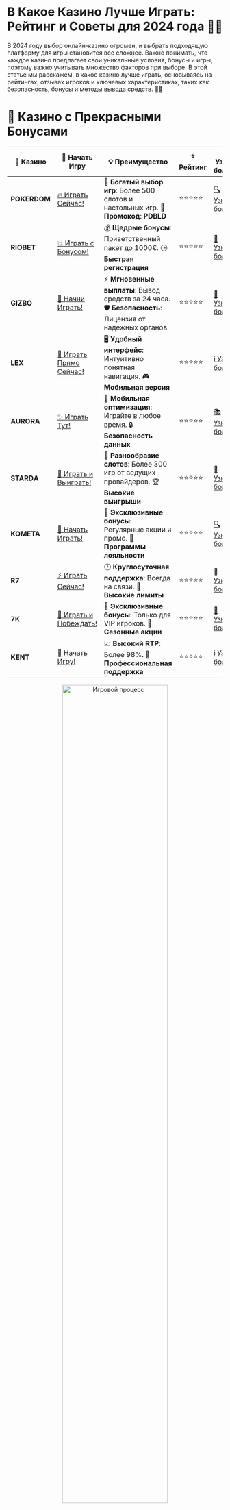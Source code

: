 # **В Какое Казино Лучше Играть: Рейтинг и Советы для 2024 года 🎰💥**

В 2024 году выбор онлайн-казино огромен, и выбрать подходящую платформу для игры становится все сложнее. Важно понимать, что каждое казино предлагает свои уникальные условия, бонусы и игры, поэтому важно учитывать множество факторов при выборе. В этой статье мы расскажем, в какое казино лучше играть, основываясь на рейтингах, отзывах игроков и ключевых характеристиках, таких как безопасность, бонусы и методы вывода средств. 🎉💸

# 🌟 Казино с Прекрасными Бонусами

| 🎲 **Казино** | 🔗 **Начать Игру** | 💡 **Преимущество** | ⭐ **Рейтинг** | 🔗 **Узнать больше** | 🆕 **Новая информация** |
|--------------|---------------------|---------------------|----------------|----------------------|-------------------------|
| **POKERDOM**  | [🔥 Играть Сейчас!](https://brandplay.link/4k77v2yx) | 🎉 **Богатый выбор игр**: Более 500 слотов и настольных игр. 🎁 **Промокод**: **PDBLD** | ⭐⭐⭐⭐⭐ | [🔍 Узнать больше](https://brandplay.link/4k77v2yx) | 🏆 **Победители турниров** получают эксклюзивные подарки! |
| **RIOBET**    | [💥 Играть с Бонусом!](https://brandplay.link/7xBLTPyj) | 💰 **Щедрые бонусы**: Приветственный пакет до 1000€. 🕒 **Быстрая регистрация** | ⭐⭐⭐⭐⭐ | [📖 Узнать больше](https://brandplay.link/7xBLTPyj) | 💬 **Поддержка 24/7** для комфортной игры в любое время! |
| **GIZBO**     | [🚀 Начни Играть!](https://brandplay.link/bprXw4YV) | ⚡ **Мгновенные выплаты**: Вывод средств за 24 часа. 🛡️ **Безопасность**: Лицензия от надежных органов | ⭐⭐⭐⭐⭐ | [📝 Узнать больше](https://brandplay.link/bprXw4YV) | 🔒 **SSL-шифрование** для максимальной безопасности данных игроков. |
| **LEX**       | [💎 Играть Прямо Сейчас!](https://brandplay.link/zW4hdDFV) | 🖥️ **Удобный интерфейс**: Интуитивно понятная навигация. 🎮 **Мобильная версия** | ⭐⭐⭐⭐⭐ | [ℹ️ Узнать больше](https://brandplay.link/zW4hdDFV) | 📱 **Поддержка всех мобильных устройств** для удобства игры в любом месте. |
| **AURORA**    | [✨ Играть Тут!](https://10trafic-stat2.com/click/668546556bcc6313411604bd/6766/13032/subaccount) | 📱 **Мобильная оптимизация**: Играйте в любое время. 🔒 **Безопасность данных** | ⭐⭐⭐⭐⭐ | [📚 Узнать больше](https://10trafic-stat2.com/click/668546556bcc6313411604bd/6766/13032/subaccount) | 🌍 **Международная лицензия** на деятельность в разных странах. |
| **STARDА**    | [🎉 Играть и Выиграть!](https://brandplay.link/fB7xwRFL) | 🎰 **Разнообразие слотов**: Более 300 игр от ведущих провайдеров. 🏆 **Высокие выигрыши** | ⭐⭐⭐⭐⭐ | [🔎 Узнать больше](https://brandplay.link/fB7xwRFL) | 🎉 **Ежемесячные турниры** с крупными призами! |
| **KOMETA**    | [🎁 Начать Играть!](https://brandplay.link/8ZymQJV8) | 🎁 **Эксклюзивные бонусы**: Регулярные акции и промо. 🔄 **Программы лояльности** | ⭐⭐⭐⭐⭐ | [🔍 Узнать больше](https://brandplay.link/8ZymQJV8) | 🌟 **Персонализированные предложения** для долгосрочных игроков. |
| **R7**        | [⚡ Играть Сейчас!](https://brandplay.link/bMd3Yjsw) | 🕒 **Круглосуточная поддержка**: Всегда на связи. 💸 **Высокие лимиты** | ⭐⭐⭐⭐⭐ | [📖 Узнать больше](https://brandplay.link/bMd3Yjsw) | 🎯 **Рейтинг игроков** для лучших участников. |
| **7K**        | [🎯 Играть и Побеждать!](https://brandplay.link/BvQyFShp) | 🌟 **Эксклюзивные бонусы**: Только для VIP игроков. 🎉 **Сезонные акции** | ⭐⭐⭐⭐⭐ | [📝 Узнать больше](https://brandplay.link/BvQyFShp) | 🥇 **Особые привилегии** для постоянных игроков. |
| **KENT**      | [🔑 Начать Игру!](https://brandplay.link/Fv2WP3js) | 📈 **Высокий RTP**: Более 98%. 💼 **Профессиональная поддержка** | ⭐⭐⭐⭐⭐ | [ℹ️ Узнать больше](https://brandplay.link/Fv2WP3js) | 💬 **Поддержка на нескольких языках** для удобства игроков. |

<div align="center"> <img src="https://i.pinimg.com/originals/1d/b3/25/1db325483acbe642c6d4e6fdd73a4988.gif" alt="Игровой процесс" width="70%"> </div>
---

# 🚀 Быстрые Выигрыши и Поддержка

| 🎲 **Казино** | 🔗 **Начать Игру** | 💡 **Преимущество** | ⭐ **Рейтинг** | 🔗 **Узнать больше** | 🆕 **Новая информация** |
|--------------|---------------------|---------------------|----------------|----------------------|-------------------------|
| **GAMA**      | [🎯 Играть Прямо Сейчас!](https://brandplay.link/j6NMKsDz) | 🔍 **Интуитивный интерфейс**: Легкость использования. 🏅 **Престижные турниры** | ⭐⭐⭐⭐☆ | [🔎 Узнать больше](https://brandplay.link/j6NMKsDz) | 🏆 **Турниры с большими призами** каждый месяц. |
| **ONION**     | [💥 Играть и Выигрывать!](https://brandplay.link/zBGRVpQ9) | 🤑 **Низкие ставки**: Идеально для начинающих. 🔄 **Быстрые выводы** | ⭐⭐⭐⭐☆ | [🔍 Узнать больше](https://brandplay.link/zBGRVpQ9) | 🎮 **Казино для новичков** с простыми правилами. |
| **ЧЕМПИОН**   | [🏅 Играть в Турнире!](https://temon-gter.cfd/go/lRq?p80412p304504pcc44t17455) | 🏅 **Лояльная программа**: Награды за активность. 🎁 **Ежемесячные бонусы** | ⭐⭐⭐⭐☆ | [📖 Узнать больше](https://temon-gter.cfd/go/lRq?p80412p304504pcc44t17455) | 🥇 **Турниры и лояльность** — каждый шаг вознаграждается. |
| **VAVADA**    | [🚀 Играть Без Ожидания!](https://vavadapartner.pro/?promo=ea5c9275-6854-4505-94fc-95ab18221945-linkb2) | 🚀 **Быстрая регистрация**: Начните играть мгновенно. 🔐 **Безопасные транзакции** | ⭐⭐⭐⭐☆ | [📝 Узнать больше](https://vavadapartner.pro/?promo=ea5c9275-6854-4505-94fc-95ab18221945-linkb2) | 🏆 **Программа для новых игроков** с бонусами за регистрацию. |
| **FRIENDS**   | [🎉 Играть и Развлекаться!](https://gofriends.mba/linkb2) | 🤝 **Социальные игры**: Играйте с друзьями. 🌐 **Мультиплатформенность** | ⭐⭐⭐⭐☆ | [ℹ️ Узнать больше](https://gofriends.mba/linkb2) | 🎮 **Играйте с друзьями** и зарабатывайте бонусы за совместные действия. |
| **1WIN**      | [⚡ Играть и Выигрывать!](https://brandplay.link/smXVpBbG) | 🏆 **Спортивные ставки**: Широкий выбор видов спорта. 💵 **Высокие коэффициенты** | ⭐⭐⭐⭐☆ | [📚 Узнать больше](https://brandplay.link/smXVpBbG) | ⚽ **Бонусы на спортивные ставки** для активных игроков. |
| **DRIP**      | [💥 Играть Сразу!](https://drp-ircp01.com/c07e6a3db) | 🌐 **Инновационные игры**: Новейшие игровые технологии. 🛡️ **Высокая безопасность** | ⭐⭐⭐⭐☆ | [🔎 Узнать больше](https://drp-ircp01.com/c07e6a3db) | 🔧 **Инновационные функции** для удобства игры. |
| **JOYCASINO** | [🎰 Играть И Побеждать!](https://rpc30.call2me.pro/?/ru/registration?apkpop=0&partner=p24970p3291217pc98f) | 🎁 **Приятные бонусы**: Ежедневные акции и подарки. 🕹️ **Разнообразие игр** | ⭐⭐⭐⭐☆ | [🔍 Узнать больше](https://rpc30.call2me.pro/?/ru/registration?apkpop=0&partner=p24970p3291217pc98f) | 🎉 **Щедрые фриспины** для новых игроков. |
| **PLAYFORTUNA** | [🔥 Играть С Бонусом!](https://fortunapromo.net/alt/playfortuna/registration?0dc4a9362a71feb7e3f165fb8e766f70) | 🎉 **Регулярные акции**: Бонусы, фриспины и многое другое. 🏅 **Турниры** | ⭐⭐⭐⭐☆ | [📚 Узнать больше](https://fortunapromo.net/alt/playfortuna/registration?0dc4a9362a71feb7e3f165fb8e766f70) | 🎯 **Выгодные предложения** на популярные игры. |
| **SYKAA**     | [💸 Играть Сейчас!](https://s-two-way.com/?source=linkb2&pid=30697) | 💸 **Доступные ставки**: Идеально для новичков. 🎁 **Щедрые бонусы** | ⭐⭐⭐⭐☆ | [🔍 Узнать больше](https://s-two-way.com/?source=linkb2&pid=30697) | 💥 **Акции с большими бонусами** для новичков и опытных игроков. |

<div align="center"> <img src="https://schaeffers-cdn.s3.amazonaws.com/images/default-source/schaeffers-cdn-images/default-images/sectors/bigstock-casino-gambling-concept-with-f-369012793.jpg?sfvrsn=493ad806_4" alt="Игровой процесс" width="70%"> </div>
---

# 💸 Казино с Привлекательными Программами Лояльности

| 🎲 **Казино** | 🔗 **Начать Игру** | 💡 **Преимущество** | ⭐ **Рейтинг** | 🔗 **Узнать больше** | 🆕 **Новая информация** |
|--------------|---------------------|---------------------|----------------|----------------------|-------------------------|
| **KOMETA**    | [🎯 Начни Играть!](https://brandplay.link/8ZymQJV8) | 🎁 **Эксклюзивные бонусы**: Регулярные акции и промо. 🔄 **Программы лояльности** | ⭐⭐⭐⭐⭐ | [🔍 Узнать больше](https://brandplay.link/8ZymQJV8) | 🌟 **Персонализированные предложения** для долгосрочных игроков. |
| **1Xslots**   | [🏅 Играть Прямо Сейчас!](https://brandplay.link/hSB1khtr) | 🎉 **Множество акций**: Еженедельные бонусы и турниры. 🛡️ **Безопасность** | ⭐⭐⭐⭐⭐ | [📚 Узнать больше](https://brandplay.link/hSB1khtr) | 🏅 **Награды за активность**: участники программы лояльности получают специальные привилегии. |
| **R7**        | [🚀 Играть Сейчас!](https://brandplay.link/bMd3Yjsw) | 🕒 **Круглосуточная поддержка**: Всегда на связи. 💸 **Высокие лимиты** | ⭐⭐⭐⭐⭐ | [📖 Узнать больше](https://brandplay.link/bMd3Yjsw) | 💬 **VIP-поддержка** для постоянных игроков с приоритетом. |

<div align="center"> <img src="https://i.pinimg.com/originals/1d/b3/25/1db325483acbe642c6d4e6fdd73a4988.gif" alt="Игровой процесс" width="70%"> </div>
---

## Как Выбрать Казино для Игры? 🤔🔍

При выборе онлайн-казино стоит учитывать несколько основных факторов, которые помогут вам выбрать платформу с наилучшими условиями для игры.

### 1. **Лицензия и Безопасность** 🛡️
Первое, на что нужно обратить внимание, это наличие лицензии. Лицензированные казино гарантируют, что игры проходят честно, а ваши средства защищены. Убедитесь, что выбранная платформа имеет лицензию от авторитетных регуляторов, таких как MGA, UKGC или Curacao.

### 2. **Бонусы и Акции** 🎁💸
Щедрые бонусы — это один из самых важных факторов при выборе казино. Приветственные бонусы, бонусы на депозиты, фриспины и другие предложения могут значительно улучшить ваш игровой опыт. Важно также внимательно изучить условия отыгрыша бонусов, чтобы они не оказались слишком сложными.

### 3. **Выбор Игр и Провайдеры** 🎰🎲
Большое разнообразие игр — это ещё один важный аспект. Чем больше слотов и настольных игр от известных провайдеров, тем лучше. Ищите казино, которое предлагает игры от таких разработчиков, как **NetEnt**, **Play'n GO**, **Pragmatic Play**, **Evolution Gaming** и других лидеров отрасли.

### 4. **Методы Оплаты и Вывод Средств** 💳💸
Удобство пополнения счета и вывода средств играет ключевую роль в выборе казино. Лучшие платформы предлагают разнообразие методов оплаты, включая электронные кошельки, кредитные карты и даже криптовалюты. Обратите внимание на скорость выводов — лучшие казино обеспечивают моментальные транзакции.

### 5. **Поддержка Клиентов** 📞💬
Наличие качественной службы поддержки, которая работает круглосуточно, всегда в приоритете. Убедитесь, что у казино есть доступные каналы связи (чат, электронная почта, телефон), а также хорошие отзывы о работе службы поддержки.

### 6. **Репутация и Отзывы Игроков** 🌟📝
Отзывы других игроков о казино — это важный источник информации. Изучите форумы и сайты, посвященные азартным играм, чтобы узнать, какие казино заслуживают доверия и где игроки сталкиваются с проблемами.

## Рейтинг Лучших Казино для Игры в 2024 году 🎰🌟

Вот наш список **лучших онлайн-казино** 2024 года, которые предоставляют игрокам отличные условия для игры:

### 1. **Pokerdom** 🎲💥
- **Лицензия**: Да
- **Бонусы**: Приветственные бонусы, фриспины, бонусы на депозиты
- **Методы оплаты**: Кредитные карты, электронные кошельки, криптовалюты
- **Особенности**: **Pokerdom** — это популярное казино с отличной репутацией и надежной платформой для игры. Предлагает широкий выбор слотов и настольных игр, а также щедрые бонусы для новичков и постоянных игроков. Моментальные выводы и отличная поддержка делают его отличным выбором для азартных игроков.

### 2. **Riobet** 💎⚡
- **Лицензия**: Да
- **Бонусы**: Приветственные бонусы, бонусы на депозиты, фриспины
- **Методы оплаты**: Банковские карты, электронные кошельки, криптовалюты
- **Особенности**: **Riobet** славится не только своими бонусами, но и качественным обслуживанием. Казино предлагает игры от топовых разработчиков, быстрые выплаты и поддержку множества методов оплаты. Это одно из самых надежных казино для игроков в 2024 году.

### 3. **Gizbo** 🎰💸
- **Лицензия**: Да
- **Бонусы**: Приветственные бонусы, фриспины, бонусы на депозиты
- **Методы оплаты**: Электронные кошельки, банковские карты, криптовалюты
- **Особенности**: **Gizbo** предлагает отличные бонусы для новых игроков, а также регулярные акции для постоянных клиентов. Казино поддерживает множество платёжных систем, включая криптовалюты, и предлагает широкий выбор игр.

### 4. **LEX** 🌟💰
- **Лицензия**: Да
- **Бонусы**: Приветственные бонусы, бонусы на депозиты, фриспины
- **Методы оплаты**: Кредитные карты, электронные кошельки, криптовалюты
- **Особенности**: **LEX** — это одно из самых надежных онлайн-казино, предлагающее широкий выбор игр и отличные условия для игроков. Казино славится своей безопасностью и быстрыми выводами средств.

### 5. **Aurora** 🃏💸
- **Лицензия**: Да
- **Бонусы**: Приветственные бонусы, бонусы на депозиты, кэшбэк
- **Методы оплаты**: Электронные кошельки, банковские карты, криптовалюты
- **Особенности**: **Aurora** имеет разнообразные бонусы для новых и постоянных игроков. Казино предлагает отличный выбор слотов и настольных игр от ведущих провайдеров. Моментальные выплаты и поддержка криптовалют делают его удобным для многих игроков.

### 6. **Starda** 🎰💥
- **Лицензия**: Да
- **Бонусы**: Приветственные бонусы, бонусы на депозиты, фриспины
- **Методы оплаты**: Электронные кошельки, банковские карты, криптовалюты
- **Особенности**: **Starda** предлагает привлекательные бонусы и фриспины для новых игроков, а также регулярные акции для постоянных клиентов. Казино поддерживает различные методы оплаты и гарантирует безопасные транзакции.

### 7. **Kometa** 🌠💎
- **Лицензия**: Да
- **Бонусы**: Приветственные бонусы, фриспины, бонусы за лояльность
- **Методы оплаты**: Кредитные карты, электронные кошельки, криптовалюты
- **Особенности**: **Kometa** предлагает своим игрокам бонусы за лояльность и регулярные акции. Казино поддерживает моментальные выводы и удобные методы пополнения счета, включая криптовалюты.

### 8. **7K Casino** 💥💰
- **Лицензия**: Да
- **Бонусы**: Приветственные бонусы, бонусы на депозит, фриспины
- **Методы оплаты**: Электронные кошельки, криптовалюты, банковские карты
- **Особенности**: **7K Casino** привлекает игроков щедрыми бонусами и быстрыми выплатами. Казино предлагает отличное разнообразие игр от популярных провайдеров.

### 9. **Kometa Casino** 🌟💸
- **Лицензия**: Да
- **Бонусы**: Приветственные бонусы, фриспины, бонусы за лояльность
- **Методы оплаты**: Банковские карты, электронные кошельки, криптовалюты
- **Особенности**: **Kometa Casino** имеет разнообразие бонусных предложений и гарантирует безопасность данных игроков. Платформа также поддерживает быстрые транзакции и удобные способы пополнения счета.

### 10. **R7 Casino** 🔥💰
- **Лицензия**: Да
- **Бонусы**: Приветственные бонусы, бонусы на депозит, фриспины
- **Методы оплаты**: Электронные кошельки, криптовалюты, банковские карты
- **Особенности**: **R7 Casino** предлагает отличные бонусы на депозиты и фриспины. Казино доступно для игроков, которые предпочитают различные методы оплаты, и поддерживает множество популярных слотов.

## Как Выбрать Лучшее Казино? 🎯

### 1. **Проверьте Лицензию** 🛡️
Выбирайте только лицензированные казино с хорошей репутацией. Лицензия гарантирует безопасность и честность игры.

### 2. **Сравните Бонусы** 🎁
Обратите внимание на условия бонусов, особенно на их отыгрыш. Щедрые бонусы с легкими условиями — это всегда плюсы.

### 3. **Проверьте Вывод Средств** 💸
Убедитесь, что выбранное казино предлагает быстрые и удобные способы вывода средств. Качество вывода средств — важный критерий.

### 4. **Читайте Отзывы Игроков** 🌟📝
Отзывы других игроков помогут вам понять, как работает казино в реальности и стоит ли на нем играть.

## Заключение 🎉💰

Выбор онлайн-казино — это важный процесс, который требует внимательности. Важно выбирать лицензированные платформы с хорошими бонусами, большим выбором игр и быстрыми выводами средств. Используя наш рейтинг **лучших казино** 2024 года, вы сможете сделать правильный выбор и насладиться безопасной и увлекательной игрой. Удачи! 🍀🎰

---
*Играйте ответственно. Казино предназначено для лиц старше 18 лет. Помните о рисках, связанных с азартными играми, и играйте с умом.* 
